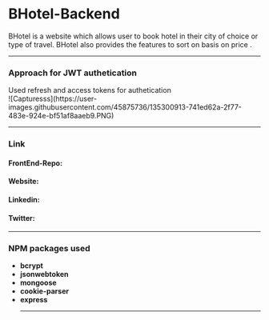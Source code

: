 # BHotel-Backend
BHotel is a website which allows user to book hotel in their city of choice or type of travel. BHotel also provides the features to sort on basis on price .
<hr>

<h3>Approach for JWT authetication</h3>
 Used refresh and access tokens for authetication <br>
 ![Capturesss](https://user-images.githubusercontent.com/45875736/135300913-741ed62a-2f77-483e-924e-bf51af8aaeb9.PNG)


<hr>
<h3>Link</h3>
<h4>FrontEnd-Repo: <a href="https://github.com/sids89962/BHotel-Frontend"></a> </h4>
<h4>Website: <a href="https://land-bnb.herokuapp.com/"></a> </h4>
<h4>Linkedin: <a href="https://www.linkedin.com/in/satyamsharma1997/"></a> </h4>
<h4>Twitter: <a href="https://twitter.com/__sharmajii"></a> </h4>
<hr>
<h3>NPM packages used</h3>
<ul>
<li><strong>bcrypt</strong></li>
<li><strong>jsonwebtoken</strong></li>
<li><strong>mongoose</strong></li>
<li><strong>cookie-parser</strong></li>
<li><strong>express</strong></li>

<hr>
